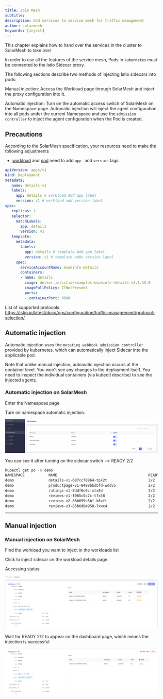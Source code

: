 ```yaml
---
title: Join Mesh
subtitle:
description: Add services to service mesh for traffic management
author: solarmesh
keywords: [inject]
---
```


This chapter explains how to hand over the services in the cluster to SolarMesh to take over

In order to use all the features of the service mesh, Pods in `kubernetes` must be connected to the Istio Sidecar proxy.

The following sections describe two methods of injecting Istio sidecars into pods:

Manual injection: Access the Workload page through SolarMesh and inject the proxy configuration into it.

Automatic injection: Turn on the automatic access switch of SolarMesh on the Namespace page. Automatic injection will inject the agent configuration into all pods under the current Namespace and use the `admission controller` to inject the agent configuration when the Pod is created.

## Precautions

According to the SolarMesh specification, your resources need to make the following adjustments

* [workload](https://kubernetes.io/zh/docs/concepts/workloads/) and [pod](https://kubernetes.io/zh/docs/concepts/workloads/pods/) need to add `app ` and `version` tags.

```yaml
apiVersion: apps/v1
Kind: Deployment
metadata:
   name: details-v1
   labels:
     app: details # workload Add app label
     version: v1 # workload add version label
spec:
   replicas: 1
   selector:
     matchLabels:
       app: details
       version: v1
   template:
     metadata:
       labels:
         app: details # template Add app label
         version: v1 # template adds version label
     spec:
       serviceAccountName: bookinfo-details
       containers:
       - name: details
         image: docker.io/istio/examples-bookinfo-details-v1:1.15.0
         imagePullPolicy: IfNotPresent
         ports:
         - containerPort: 9080
```

List of supported protocols: https://istio.io/latest/docs/ops/configuration/traffic-management/protocol-selection/

## Automatic injection

Automatic injection uses the `mutating webhook admission controller` provided by kubernetes, which can automatically inject Sidecar into the applicable pod.

Note that unlike manual injection, automatic injection occurs at the container level. You won't see any changes to the deployment itself. You need to inspect the individual containers (via kubectl describe) to see the injected agents.

### Automatic injection on SolarMesh

Enter the Namespces page

Turn on namespace automatic injection.

![](inject.png)

You can see it after turning on the sidecar switch --> READY 2/2

```bash
kubectl get po -n demo
NAMESPACE           NAME                                          READY   STATUS                  RESTARTS   AGE
demo                details-v1-687cc78964-tpk2t                   2/2     Running   0          14d
demo                productpage-v1-8488bbdbfd-wddv5               2/2     Running   0          14d
demo                ratings-v1-8ddf6c6c-xtx8d                     2/2     Running   0          14d
demo                reviews-v1-f965c5c7c-tfx58                    2/2     Running   0          14d
demo                reviews-v2-86b699c6bf-k6vft                   2/2     Running   0          14d
demo                reviews-v3-85b6d84958-7xwc4                   2/2     Running   0          14d
```

---

## Manual injection

### Manual injection on SolarMesh

Find the workload you want to inject in the workloads list

Click to inject sidecar on the workload details page.

Accessing status:

![](inject_1.png)

Wait for READY 2/2 to appear on the dashboard page, which means the injection is successful.

![](inject_2.png)
